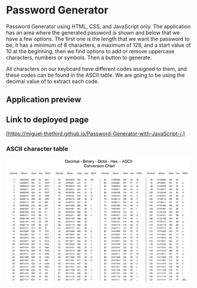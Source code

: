 # Password Generator

Password Generator using HTML, CSS, and JavaScript only. 
The application has an area where the generated password is shown and below that we have a few options. The first one is the length that we want the password to be, it has a minimum of 8 characters, a maximum of 128, and a start value of 10 at the beginning, then we find options to add or remove uppercase characters, numbers or symbols. Then a button to generate.

All characters on our keyboard have different codes assigned to them, and these codes can be found in the ASCII table. We are going to be using the decimal value of to extract each code.

## Application preview



## Link to deployed page

[https://miguel-thethird.github.io/Password-Generator-with-JavaScript-/.]

<!-- ![portfolio page](./Assets/images/captured-screenshoot.png) -->
<!-- [https://miguel-thethird.github.io/Homework-02/] -->

### ASCII character table

![ASCII table](./assets/images/ASCII-table.png)

